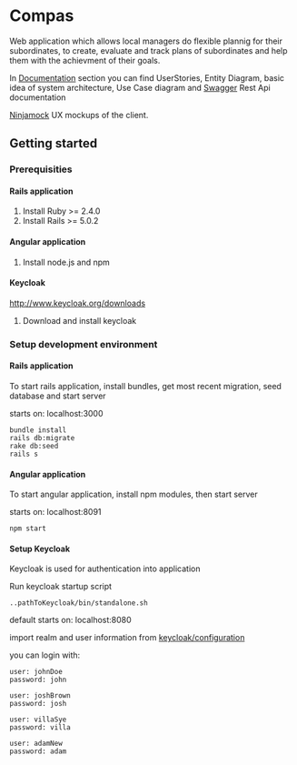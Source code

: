 # Compas

Web application which allows local managers do flexible plannig for their subordinates, to create, evaluate and track plans of subordinates and help them with the achievment of their goals.

In [Documentation](https://github.com/mpenaz/compas/tree/master/documentation) section you can find UserStories, Entity Diagram, basic idea of system architecture, Use Case diagram and [Swagger](http://editor.swagger.io/#/) Rest Api documentation

[Ninjamock](https://ninjamock.com/s/VQBTZ) UX mockups of the client.

## Getting started
### Prerequisities
#### Rails application
1) Install Ruby >= 2.4.0
2) Install Rails >= 5.0.2

#### Angular application
1) Install node.js and npm

#### Keycloak
http://www.keycloak.org/downloads
1) Download and install keycloak

### Setup development environment

#### Rails application
To start rails application, install bundles, get most recent migration, seed database and start server

starts on: localhost:3000
```
bundle install
rails db:migrate
rake db:seed
rails s
```

#### Angular application
To start angular application, install npm modules, then start server

starts on: localhost:8091
```
npm start
```

#### Setup Keycloak
Keycloak is used for authentication into application

Run keycloak startup script
```
..pathToKeycloak/bin/standalone.sh
```
default starts on: localhost:8080

import realm and user information from [keycloak/configuration](https://github.com/mpenaz/compas/tree/master/keycloak-configuration)

you can login with:
```
user: johnDoe
password: john

user: joshBrown
password: josh

user: villaSye
password: villa

user: adamNew
password: adam
```
